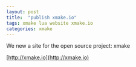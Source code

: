 ```yaml
---
layout: post
title:  "publish xmake.io"
tags: xmake lua website xmake.io
categories: xmake
---
```


We new a site for the open source project: xmake

[http://xmake.io](http://xmake.io)

